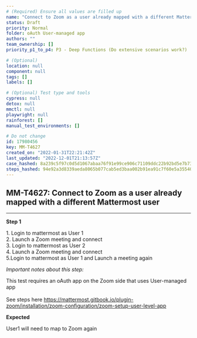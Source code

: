 ```yaml
---
# (Required) Ensure all values are filled up
name: "Connect to Zoom as a user already mapped with a different Mattermost user"
status: Draft
priority: Normal
folder: oAuth User-managed app
authors: ""
team_ownership: []
priority_p1_to_p4: P3 - Deep Functions (Do extensive scenarios work?)

# (Optional)
location: null
component: null
tags: []
labels: []

# (Optional) Test type and tools
cypress: null
detox: null
mmctl: null
playwright: null
rainforest: []
manual_test_environments: []

# Do not change
id: 17980456
key: MM-T4627
created_on: "2022-01-31T22:21:42Z"
last_updated: "2022-12-01T21:13:57Z"
case_hashed: 8a239c5f97c0d5d1067abaa76f91e99ce906c71109ddc22b92bd5e7b734f310854b1dd104322ed68f81761aeebca21dc
steps_hashed: 94e92a3d8339aeda8065b077cab5ed3baa002b91ea91c7f60e5a35540793a9796c98cd81c501246a3b4c398da5f7ef3a
---
```


<!-- (Auto-generated) Based on frontmatter's "key" and "name" -->

## MM-T4627: Connect to Zoom as a user already mapped with a different Mattermost user

---

**Step 1**

1\. Login to mattermost as User 1\
2\. Launch a Zoom meeting and connect\
3\. Login to mattermost as User 2\
4\. Launch a Zoom meeting and connect\
5.Login to mattermost as User 1 and Launch a meeting again

_Important notes about this step:_

This test requires an oAuth app on the Zoom side that uses User-managed app\
\
See steps here <https://mattermost.gitbook.io/plugin-zoom/installation/zoom-configuration/zoom-setup-user-level-app>

**Expected**

User1 will need to map to Zoom again
